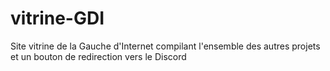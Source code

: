 # vitrine-GDI
Site vitrine de la Gauche d'Internet compilant l'ensemble des autres projets et un bouton de redirection vers le Discord
